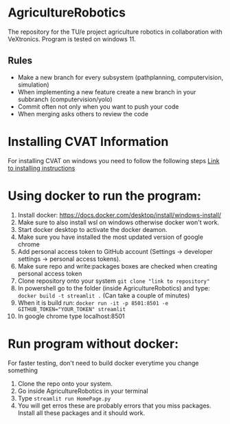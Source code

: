 # AgricultureRobotics
The repository for the TU/e project agriculture robotics in collaboration with VeXtronics.
Program is tested on windows 11. 

## Rules
- Make a new branch for every subsystem (pathplanning, computervision, simulation)
- When implementing a new feature create a new branch in your subbranch (computervision/yolo)
- Commit often not only when you want to push your code
- When merging asks others to review the code

# Installing CVAT Information
For installing CVAT on windows you need to follow the following steps
[Link to installing instructions](https://opencv.github.io/cvat/docs/administration/basics/installation/)

# Using docker to run the program:
1) Install docker: https://docs.docker.com/desktop/install/windows-install/
2) Make sure to also install wsl on windows otherwise docker won't work.
3) Start docker desktop to activate the docker deamon.
4) Make sure you have installed the most updated version of google chrome
5) Add personal access token to GitHub account (Settings -> developer settings -> personal access tokens).
6) Make sure repo and write:packages boxes are checked when creating personal access token
7) Clone repository onto your system ``` git clone "link to repository" ```
8) In powershell go to the folder (inside AgricultureRobotics) and type: ``` docker build -t streamlit . ``` (Can take a couple of minutes)
9) When it is build run: ``` docker run -it -p 8501:8501 -e GITHUB_TOKEN="YOUR_TOKEN" streamlit ```
10) In google chrome type localhost:8501

# Run program without docker:
For faster testing, don't need to build docker everytime you change something
1) Clone the repo onto your system.
2) Go inside AgricultureRobotics in your terminal
3) Type ``` streamlit run HomePage.py ```
4) You will get erros these are probably errors that you miss packages. Install all these packages and it should work. 
